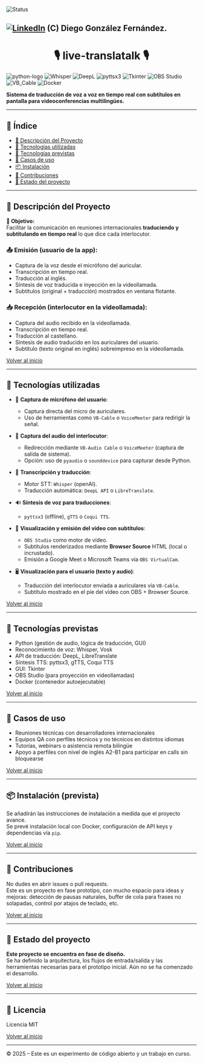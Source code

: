 <a id="indice"></a>
![Status][En-Diseno]

[![LinkedIn][linkedin-logo]][linkedin-link] (C) Diego González Fernández. 
---

<h1 align="center">🎙️ live-translatalk 🎙️</h1>

![python-logo]
![Whisper][whisper-logo]
![DeepL][deepl-logo]
![pyttsx3][pyttsx3-logo]
![Tkinter][tkinter-logo]
![OBS Studio][obs-logo]
![VB_Cable][VB-Cable-logo]
![Docker][docker-logo]

**Sistema de traducción de voz a voz en tiempo real con subtítulos en pantalla para videoconferencias multilingües.**

---

## 🧭 Índice

- [🧠 Descripción del Proyecto](#descripcion-del-proyecto)
- [🧰 Tecnologías utilizadas](#tecnologias)
- [🔧 Tecnologías previstas](#tech-previstas)
- [🚀 Casos de uso](#casos-de-uso)
- [📦 Instalación](#instalacion)
- [🤝 Contribuciones](#contribuciones)
- [🚧 Estado del proyecto](#estado-actual)
---

<a id="descripcion-del-proyecto"></a>
## 🧠 Descripción del Proyecto

**🎯 Objetivo:**  
Facilitar la comunicación en reuniones internacionales **traduciendo y subtitulando en tiempo real** lo que dice cada interlocutor.

### 📤 Emisión (usuario de la app):
- Captura de la voz desde el micrófono del auricular.
- Transcripción en tiempo real.
- Traducción al inglés.
- Síntesis de voz traducida e inyección en la videollamada.
- Subtítulos (original + traducción) mostrados en ventana flotante.

### 📥 Recepción (interlocutor en la videollamada):
- Captura del audio recibido en la videollamada.
- Transcripción en tiempo real.
- Traducción al castellano.
- Síntesis de audio traducido en los auriculares del usuario.
- Subtítulo (texto original en inglés) sobreimpreso en la videollamada.

[Volver al inicio](#indice)

---

<a id="tecnologias"></a>
## 🧰 Tecnologías utilizadas

- 🎤 **Captura de micrófono del usuario**:
  - Captura directa del micro de auriculares.
  - Uso de herramientas como `VB-Cable` o `VoiceMeeter` para redirigir la señal.

- 🔁 **Captura del audio del interlocutor**:
  - Redirección mediante `VB-Audio Cable` o `VoiceMeeter` (captura de salida de sistema).
  - Opción: uso de `pyaudio` o `sounddevice` para capturar desde Python.

- 🧾 **Transcripción y traducción**:
  - Motor STT: `Whisper` (openAI).
  - Traducción automática: `DeepL API` o `LibreTranslate`.

- 🔊 **Síntesis de voz para traducciones**:
  - `pyttsx3` (offline), `gTTS` o `Coqui TTS`.

- 🎥 **Visualización y emisión del vídeo con subtítulos**:
  - `OBS Studio` como motor de vídeo.
  - Subtítulos renderizados mediante **Browser Source** HTML (local o incrustado).
  - Emisión a Google Meet o Microsoft Teams vía `OBS VirtualCam`.

- 🖥️ **Visualización para el usuario (texto y audio)**:
  - Traducción del interlocutor enviada a auriculares vía `VB-Cable`.
  - Subtítulo mostrado en el pie del vídeo con OBS + Browser Source.

[Volver al inicio](#indice)

---

<a id="tech-previstas"></a>
## 🔧 Tecnologías previstas
- Python (gestión de audio, lógica de traducción, GUI)
- Reconocimiento de voz: Whisper, Vosk
- API de traducción: DeepL, LibreTranslate
- Síntesis TTS: pyttsx3, gTTS, Coqui TTS
- GUI: Tkinter
- OBS Studio (para proyección en videollamadas)
- Docker (contenedor autoejecutable)

[Volver al inicio](#indice)

---

<a id="casos-de-uso"></a>
## 🚀 Casos de uso
- Reuniones técnicas con desarrolladores internacionales
- Equipos QA con perfiles técnicos y no técnicos en distintos idiomas
- Tutorías, webinars o asistencia remota bilingüe
- Apoyo a perfiles con nivel de inglés A2-B1 para participar en calls sin bloquearse

[Volver al inicio](#indice)

---

<a id="instalacion"></a>
## 📦 Instalación (prevista)

Se añadirán las instrucciones de instalación a medida que el proyecto avance.  
Se prevé instalación local con Docker, configuración de API keys y dependencias vía `pip`.

[Volver al inicio](#indice)

---

<a id="contribuciones"></a>
## 🤝 Contribuciones

No dudes en abrir issues o pull requests.  
Este es un proyecto en fase prototipo, con mucho espacio para ideas y mejoras: detección de pausas naturales, buffer de cola para frases no solapadas, control por atajos de teclado, etc.

[Volver al inicio](#indice)

---

<a id="estado-actual"></a>
## 🚧 Estado del proyecto

**Este proyecto se encuentra en fase de diseño.**  
Se ha definido la arquitectura, los flujos de entrada/salida y las herramientas necesarias para el prototipo inicial. Aún no se ha comenzado el desarrollo.

[Volver al inicio](#indice)

---

## 📄 Licencia

Licencia MIT

[Volver al inicio](#indice)

---

© 2025 – Este es un experimento de código abierto y un trabajo en curso.

<!-- Workspace -->
[En-Construccion]: https://img.shields.io/badge/status-en%20construcci%C3%B3n-orange
[En-Diseno]: https://img.shields.io/badge/status-en%20dise%C3%B1o-yellow

<!-- Speech & Traducción -->
[whisper-logo]: https://img.shields.io/badge/Whisper-000000?style=for-the-badge&logo=openai&logoColor=white
[deepl-logo]: https://img.shields.io/badge/DeepL-0A83FF?style=for-the-badge&logo=deepl&logoColor=white
[pyttsx3-logo]: https://img.shields.io/badge/pyttsx3-FF9900?style=for-the-badge&logo=python&logoColor=white
[VB-Cable-logo]: https://img.shields.io/badge/VB-Cable-00ADEF?style=for-the-badge&logo=windows&logoColor=white

<!-- GUI -->
[tkinter-logo]: https://img.shields.io/badge/Tkinter-3776AB?style=for-the-badge&logo=python&logoColor=white

<!-- Video -->
[obs-logo]: https://img.shields.io/badge/OBS%20Studio-302E31?style=for-the-badge&logo=obsstudio&logoColor=white

<!-- Container -->
[docker-logo]: https://img.shields.io/badge/Docker-2496ED?style=for-the-badge&logo=docker&logoColor=white

<!-- Language -->
[python-logo]: https://img.shields.io/badge/Python-black?logo=python&style=for-the-badge

<!-- Othen -->
[linkedin-logo]: https://img.shields.io/badge/LinkedIn-blue?style=for-the-badge&logo=linkedin&logoColor=white
[linkedin-link]: https://www.linkedin.com/in/diego-gonzalez-fernandez/
